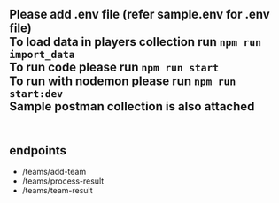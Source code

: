 Please add .env file (refer sample.env for .env file)
<br>
To load data in players collection run
`npm run import_data`
<br>
To run code please run
`npm run start`
<br>
To run with nodemon please run
`npm run start:dev`
<br>
Sample postman collection is also attached
<br>
<br>
--
endpoints
--

- /teams/add-team
- /teams/process-result
- /teams/team-result

